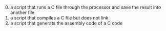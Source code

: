 0. a script that runs a C file through the processor and save the result into another file  
1. a script that compiles a C file but does not link  
2. a script that generats the assembly code of a C code
